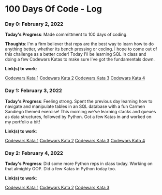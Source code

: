 # 100 Days Of Code - Log

### Day 0: February 2, 2022

**Today's Progress**: Made committment to 100 days of coding.

**Thoughts**: I'm a firm believer that reps are the best way to learn how to do anything better, whether its bench pressing or coding. I hope to come out of this challenge as a better coder! Today I'll be learning SQL in class and doing a few Codewars Katas to make sure I've got the fundamentals down.

**Link(s) to work**: 

[Codewars Kata 1](https://www.codewars.com/kata/55a70521798b14d4750000a4)
[Codewars Kata 2](https://www.codewars.com/kata/56676e8fabd2d1ff3000000c)
[Codewars Kata 3](https://www.codewars.com/kata/56747fd5cb988479af000028)
[Codewars Kata 4](https://www.codewars.com/kata/56bc28ad5bdaeb48760009b0)

### Day 1: February 3, 2022

**Today's Progress**: Feeling strong. Spent the previous day learning how to navigate and manipulate tables in an SQL database with a fun Carmen Sandiego themed exercise! This morning we've learning stacks and queues as data structures, followed by Python. Got a few Katas in and worked on my portfolio a bit! 

**Link(s) to work**:

[Codewars Kata 1](https://www.codewars.com/kata/54edbc7200b811e956000556)
[Codewars Kata 2](https://www.codewars.com/kata/55f9bca8ecaa9eac7100004a)
[Codewars Kata 3](https://www.codewars.com/kata/57356c55867b9b7a60000bd7)
[Codewars Kata 4](https://www.codewars.com/kata/57eadb7ecd143f4c9c0000a3)

### Day 2: February 4, 2022

**Today's Progress**: Did some more Python reps in class today. Working on that almighty OOP. Did a few Katas in Python today too.

**Link(s) to work**:

[Codewars Kata 1](https://www.codewars.com/kata/523b4ff7adca849afe000035)
[Codewars Kata 2](https://www.codewars.com/kata/5390bac347d09b7da40006f6)
[Codewars Kata 3](https://www.codewars.com/kata/554e4a2f232cdd87d9000038)
<!-- ### Day X: <Date>

**Today's Progress**: 

**Thoughts**:

**Link(s) to work**: -->